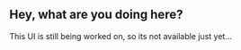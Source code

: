 ## Hey, what are you doing here?

This UI is still being worked on, so its not available just yet...

